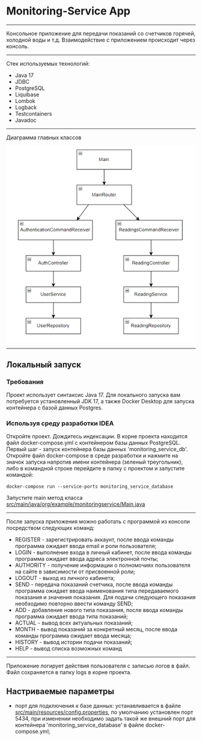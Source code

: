 # Monitoring-Service App

---
Консольное приложение для передачи показаний со счетчиков горячей, холодной воды и т.д.
Взаимодействие с приложением происходит через консоль.

---
Стек используемых технологий:
- Java 17
- JDBC
- PostgreSQL
- Liquibase
- Lombok
- Logback
- Testcontainers
- Javadoc

---
Диаграмма главных классов

![pic1](classes.jpg)

---
## Локальный запуск

### Требования

Проект использует синтаксис Java 17. Для локального запуска вам потребуется
установленный JDK 17, а также Docker Desktop для запуска контейнера с базой данных Postgres.

### Используя среду разработки IDEA
Откройте проект. Дождитесь индексации.
В корне проекта находится файл docker-compose.yml c контейнером базы данных PostgreSQL.
Первый шаг - запуск контейнера базы данных 'monitoring_service_db'. 
Откройте файл docker-compose в среде разработки и нажмите на значок запуска напротив имени контейнера (зеленый треугольник),
либо в командной строке перейдите в папку с проектом и запустите командой:
```
docker-compose run --service-ports monitoring_service_database
```

Запустите main метод класса [src/main/java/org/example/monitoringservice/Main.java](src/main/java/org/example/monitoringservice/Main.java)

---
После запуска приложения можно работать с программой из консоли посредством следующих команд:
- REGISTER - зарегистрировать аккаунт, после ввода команды программа ожидает ввода email и роли пользователя;
- LOGIN - выполнение входа в личный кабинет, после ввода команды программа ожидает ввода адреса электронной почты;
- AUTHORITY - получение информации о полномочиях пользователя на сайте в зависимости от присвоенной роли;
- LOGOUT - выход из личного кабинета;
- SEND - передача показаний счетчика, после ввода команды программа ожидает ввода наименования типа передаваемого показания и значения показания. Для подачи следующего показания необходимо повторно ввести команду SEND;
- ADD - добавление нового типа показания, после ввода команды программа ожидает ввода типа показаний;
- ACTUAL - вывод всех актуальных показаний;
- MONTH - вывод показаний за конкретный месяц, после ввода команды программа ожидает ввода месяца;
- HISTORY - вывод истории подачи показаний;
- HELP - вывод списка возможных команд

---
Приложение логирует действия пользователя с записью логов в файл. Файл сохраняется в папку logs в корне проекта.

## Настриваемые параметры

- порт для подключения к базе данных: устанавливается в файле [src/main/resources/config.properties](src/main/resources/config.properties), по умолчанию установлен порт 5434,
  при изменении необходимо задать такой же внешний порт для контейнера 'monitoring_service_database' в файле docker-compose.yml;